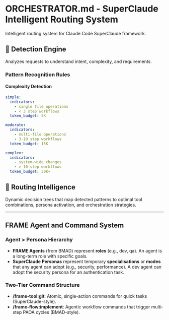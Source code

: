 # ORCHESTRATOR.md - SuperClaude Intelligent Routing System

Intelligent routing system for Claude Code SuperClaude framework.
## 🧠 Detection Engine

Analyzes requests to understand intent, complexity, and requirements.

### Pattern Recognition Rules

#### Complexity Detection
```yaml
simple:
  indicators:
    - single file operations
    - < 3 step workflows
  token_budget: 5K

moderate:
  indicators:
    - multi-file operations
    - 3-10 step workflows
  token_budget: 15K

complex:
  indicators:
    - system-wide changes
    - > 10 step workflows
  token_budget: 30K+
```
## 🚦 Routing Intelligence
Dynamic decision trees that map detected patterns to optimal tool combinations, persona activation, and orchestration strategies.

---
## FRAME Agent and Command System

### Agent > Persona Hierarchy
- **FRAME Agents** (from BMAD) represent **roles** (e.g., dev, qa). An agent is a long-term role with specific goals.
- **SuperClaude Personas** represent temporary **specialisations** or **modes** that any agent can adopt (e.g., security, performance). A dev agent can adopt the security persona for an authentication task.

### Two-Tier Command Structure
- **/frame-tool:git**: Atomic, single-action commands for quick tasks (SuperClaude-style).
- **/frame-flow:implement**: Agentic workflow commands that trigger multi-step PAOA cycles (BMAD-style).
